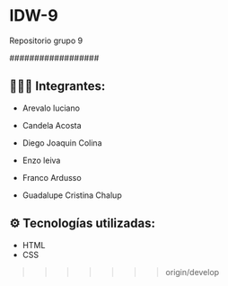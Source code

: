 # IDW-9
Repositorio grupo 9

##################

## 🧑‍🤝‍🧑 Integrantes:

- Arevalo luciano

- Candela Acosta

- Diego Joaquin Colina

- Enzo leiva

- Franco Ardusso

- Guadalupe Cristina Chalup

## ⚙️ Tecnologías utilizadas:
- HTML
- CSS
>>>>>>> origin/develop

